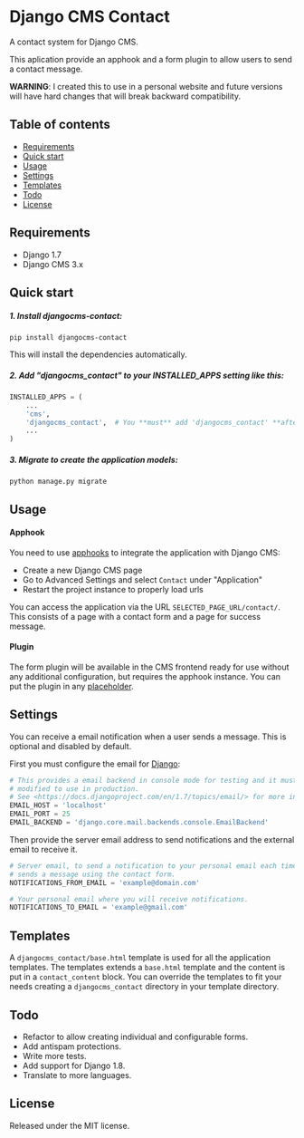 # Django CMS Contact

A contact system for Django CMS.

This aplication provide an apphook and a form plugin to allow users to send a contact message.

**WARNING**: I created this to use in a personal website and future versions will have hard changes that will break backward compatibility.

## Table of contents

- [Requirements](#requirements)
- [Quick start](#quick-start)
- [Usage](#usage)
- [Settings](#settings)
- [Templates](#templates)
- [Todo](#todo)
- [License](#license)

## Requirements

* Django 1.7
* Django CMS 3.x

## Quick start

##### 1. Install djangocms-contact:

```
pip install djangocms-contact
```

This will install the dependencies automatically.

##### 2. Add "djangocms_contact" to your INSTALLED_APPS setting like this:

```python
INSTALLED_APPS = (
    ...
    'cms',
    'djangocms_contact',  # You **must** add 'djangocms_contact' **after** 'cms'.
    ...
)
```

##### 3. Migrate to create the application models:

```
python manage.py migrate
```

## Usage

#### Apphook

You need to use [apphooks](http://docs.django-cms.org/en/3.1.2/how_to/apphooks.html) to integrate the application with Django CMS:

* Create a new Django CMS page
* Go to Advanced Settings and select `Contact` under "Application"
* Restart the project instance to properly load urls

You can access the application via the URL `SELECTED_PAGE_URL/contact/`. This consists of a page with a contact form and a page for success message.

#### Plugin

The form plugin will be available in the CMS frontend ready for use without any additional configuration, but requires the apphook instance. You can put the plugin in any [placeholder](http://docs.django-cms.org/en/3.1.2/introduction/templates_placeholders.html).

## Settings

You can receive a email notification when a user sends a message. This is optional and disabled by default.

First you must configure the email for [Django](<https://docs.djangoproject.com/en/1.7/topics/email/>):

```python
# This provides a email backend in console mode for testing and it must be
# modified to use in production.
# See <https://docs.djangoproject.com/en/1.7/topics/email/> for more info.
EMAIL_HOST = 'localhost'
EMAIL_PORT = 25
EMAIL_BACKEND = 'django.core.mail.backends.console.EmailBackend'
```

Then provide the server email address to send notifications and the external email to receive it.

```python
# Server email, to send a notification to your personal email each time a user
# sends a message using the contact form.
NOTIFICATIONS_FROM_EMAIL = 'example@domain.com'

# Your personal email where you will receive notifications.
NOTIFICATIONS_TO_EMAIL = 'example@gmail.com'
```

## Templates

A `djangocms_contact/base.html` template is used for all the application templates. The templates extends a `base.html` template and the content is put in a `contact_content` block. You can override the templates to fit your needs creating a `djangocms_contact` directory in your template directory.

## Todo

* Refactor to allow creating individual and configurable forms.
* Add antispam protections.
* Write more tests.
* Add support for Django 1.8.
* Translate to more languages.

## License

Released under the MIT license.
